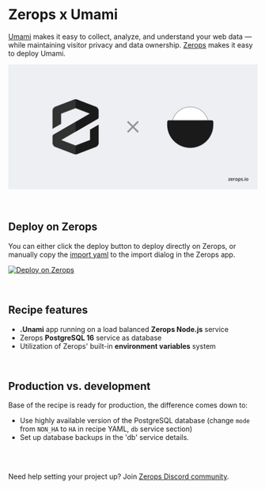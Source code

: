 # Zerops x Umami
[Umami](https://umami.is/) makes it easy to collect, analyze, and understand your web data — while maintaining visitor privacy and data ownership. [Zerops](https://zerops.io) makes it easy to deploy Umami.

![unami](https://github.com/zeropsio/recipe-shared-assets/blob/main/covers/svg/recipe-umami.svg)

<br />

## Deploy on Zerops
You can either click the deploy button to deploy directly on Zerops, or manually copy the [import yaml](https://github.com/zeropsio/recipe-unami/blob/main/zerops-project-import.yml) to the import dialog in the Zerops app.

[![Deploy on Zerops](https://github.com/zeropsio/recipe-shared-assets/blob/main/deploy-button/green/deploy-button.svg)](https://app.zerops.io/recipe/unami)

<br/>

## Recipe features
- **.Unami** app running on a load balanced **Zerops Node.js** service
- Zerops **PostgreSQL 16** service as database
- Utilization of Zerops' built-in **environment variables** system

<br/>

## Production vs. development

Base of the recipe is ready for production, the difference comes down to:

- Use highly available version of the PostgreSQL database (change `mode` from `NON_HA` to `HA` in recipe YAML, `db` service section)
- Set up database backups in the 'db' service details.

<br/>
<br/>

Need help setting your project up? Join [Zerops Discord community](https://discord.com/invite/WDvCZ54).


